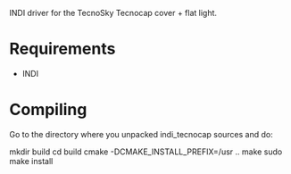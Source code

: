 INDI driver for the TecnoSky Tecnocap cover + flat light.

# Requirements

+ INDI


# Compiling

Go to the directory where  you unpacked indi_tecnocap sources and do:

mkdir build
cd build
cmake -DCMAKE_INSTALL_PREFIX=/usr ..
make
sudo make install
